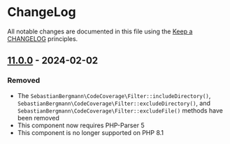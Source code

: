 # ChangeLog

All notable changes are documented in this file using the [Keep a CHANGELOG](http://keepachangelog.com/) principles.

## [11.0.0] - 2024-02-02

### Removed

* The `SebastianBergmann\CodeCoverage\Filter::includeDirectory()`, `SebastianBergmann\CodeCoverage\Filter::excludeDirectory()`, and `SebastianBergmann\CodeCoverage\Filter::excludeFile()` methods have been removed
* This component now requires PHP-Parser 5
* This component is no longer supported on PHP 8.1

[11.0.0]: https://github.com/sebastianbergmann/php-code-coverage/compare/10.1...11.0.0
